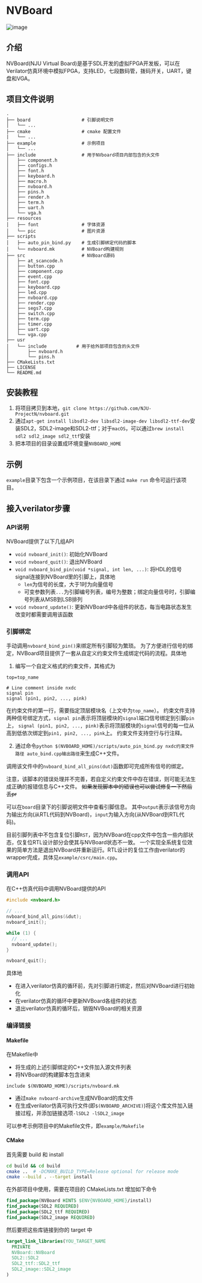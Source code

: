 # NVBoard

![image](./NVBoard.jpg)

## 介绍

NVBoard(NJU Virtual Board)是基于SDL开发的虚拟FPGA开发板，可以在Verilator仿真环境中模拟FPGA，支持LED，七段数码管，拨码开关，UART，键盘和VGA。

## 项目文件说明

```
.
├── board                   # 引脚说明文件
│   └── ...
├── cmake                   # cmake 配置文件
|   └── ...
├── example                 # 示例项目
│   └── ...
├── include                 # 用于NVboard项目内部包含的头文件
│   ├── component.h
│   ├── configs.h
│   ├── font.h
│   ├── keyboard.h
│   ├── macro.h
│   ├── nvboard.h
│   ├── pins.h
│   ├── render.h
│   ├── term.h
│   ├── uart.h
│   └── vga.h
├── resources
│   ├── font                # 字体资源
│   └── pic                 # 图片资源
├── scripts
│   ├── auto_pin_bind.py    # 生成引脚绑定代码的脚本
│   └── nvboard.mk          # NVBoard构建规则
├── src                     # NVBoard源码
│   ├── at_scancode.h
│   ├── button.cpp
│   ├── component.cpp
│   ├── event.cpp
│   ├── font.cpp
│   ├── keyboard.cpp
│   ├── led.cpp
│   ├── nvboard.cpp
│   ├── render.cpp
│   ├── segs7.cpp
│   ├── switch.cpp
│   ├── term.cpp
│   ├── timer.cpp
│   ├── uart.cpp
│   └── vga.cpp
├── usr
│   └── include           # 用于给外部项目包含的头文件
│       ├── nvboard.h
│       └── pins.h
├── CMakeLists.txt
├── LICENSE
└── README.md
```

## 安装教程

1. 将项目拷贝到本地，`git clone https://github.com/NJU-ProjectN/nvboard.git`
2. 通过`apt-get install libsdl2-dev libsdl2-image-dev libsdl2-ttf-dev`安装SDL2，SDL2-image和SDL2-ttf；对于`macOS`，可以通过`brew install sdl2 sdl2_image sdl2_ttf`安装
3. 把本项目的目录设置成环境变量`NVBOARD_HOME`

## 示例

`example`目录下包含一个示例项目，在该目录下通过 `make run` 命令可运行该项目。

## 接入verilator步骤

### API说明

NVBoard提供了以下几组API

- `void nvboard_init()`: 初始化NVBoard
- `void nvboard_quit()`: 退出NVBoard
- `void nvboard_bind_pin(void *signal, int len, ...)`: 将HDL的信号signal连接到NVBoard里的引脚上，具体地
  - `len`为信号的长度，大于1时为向量信号
  - 可变参数列表`...`为引脚编号列表，编号为整数；绑定向量信号时，引脚编号列表从MSB到LSB排列
- `void nvboard_update()`: 更新NVBoard中各组件的状态，每当电路状态发生改变时都需要调用该函数

### 引脚绑定

手动调用`nvboard_bind_pin()`来绑定所有引脚较为繁琐。
为了方便进行信号的绑定，NVBoard项目提供了一套从自定义约束文件生成绑定代码的流程。具体地
1. 编写一个自定义格式的约束文件，其格式为
```
top=top_name

# Line comment inside nxdc
signal pin
signal (pin1, pin2, ..., pink)
```
在约束文件的第一行，需要指定顶层模块名（上文中为`top_name`）。
约束文件支持两种信号绑定方式，`signal pin`表示将顶层模块的`signal`端口信号绑定到引脚`pin`上，
`signal (pin1, pin2, ..., pink)`表示将顶层模块的`signal`信号的每一位从高到低依次绑定到`pin1, pin2, ..., pink`上。
约束文件支持空行与行注释。

2. 通过命令`python $(NVBOARD_HOME)/scripts/auto_pin_bind.py nxdc约束文件路径 auto_bind.cpp输出路径`来生成C++文件。

调用该文件中的`nvboard_bind_all_pins(dut)`函数即可完成所有信号的绑定。

注意，该脚本的错误处理并不完善，若自定义约束文件中存在错误，则可能无法生成正确的报错信息与C++文件。
~~如果发现脚本中的错误也可以尝试修复一下然后丢pr~~

可以在`board`目录下的引脚说明文件中查看引脚信息。
其中`output`表示该信号方向为输出方向(从RTL代码到NVBoard)，`input`为输入方向(从NVBoard到RTL代码)。

目前引脚列表中不包含复位引脚`RST`，因为NVBoard在cpp文件中包含一些内部状态，仅复位RTL设计部分会使其与NVBoard状态不一致。
一个实现全系统复位效果的简单方法是退出NVBoard并重新运行。RTL设计的复位工作由verilator的wrapper完成，具体见`example/csrc/main.cpp`。

### 调用API

在C++仿真代码中调用NVBoard提供的API
```c++
#include <nvboard.h>

// ...
nvboard_bind_all_pins(&dut);
nvboard_init();

while (1) {
  // ...
  nvboard_update();
}

nvboard_quit();
```
具体地
* 在进入verilator仿真的循环前，先对引脚进行绑定，然后对NVBoard进行初始化
* 在verilator仿真的循环中更新NVBoard各组件的状态
* 退出verilator仿真的循环后，销毁NVBoard的相关资源

### 编译链接

#### Makefile
在Makefile中
* 将生成的上述引脚绑定的C++文件加入源文件列表
* 将NVBoard的构建脚本包含进来
```
include $(NVBOARD_HOME)/scripts/nvboard.mk
```
* 通过`make nvboard-archive`生成NVBoard的库文件
* 在生成verilator仿真可执行文件(即`$(NVBOARD_ARCHIVE)`)将这个库文件加入链接过程，并添加链接选项`-lSDL2 -lSDL2_image`

可以参考示例项目中的Makefile文件，即`example/Makefile`

#### CMake
首先需要 build 和 install
```bash
cd build && cd build
cmake ..  # -DCMAKE_BUILD_TYPE=Release optional for release mode
cmake --build . --target install
```
在外部项目中使用，需要在项目的 CMakeLists.txt 增加如下命令
```cmake
find_package(NVBoard HINTS $ENV{NVBOARD_HOME}/install)
find_package(SDL2 REQUIRED)
find_package(SDL2_ttf REQUIRED)
find_package(SDL2_image REQUIRED)
```
然后要把这些库链接到你的 target 中
```cmake
target_link_libraries(YOU_TARGET_NAME
  PRIVATE 
  NVBoard::NVBoard
  SDL2::SDL2
  SDL2_ttf::SDL2_ttf
  SDL2_image::SDL2_image
)
```